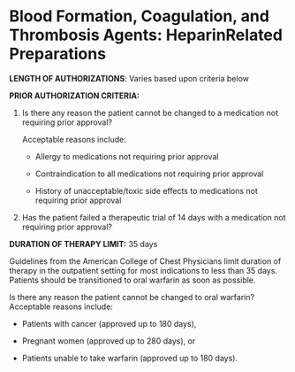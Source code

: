 # Blood Formation, Coagulation, and Thrombosis Agents: HeparinRelated Preparations

**LENGTH OF AUTHORIZATIONS**: Varies based upon criteria below

**PRIOR AUTHORIZATION CRITERIA:**

1. Is there any reason the patient cannot be changed to a medication not requiring prior approval?

    Acceptable reasons include:

    - Allergy to medications not requiring prior approval

    - Contraindication to all medications not requiring prior approval

    - History of unacceptable/toxic side effects to medications not requiring prior approval

2. Has the patient failed a therapeutic trial of 14 days with a medication not requiring prior approval?

**DURATION OF THERAPY LIMIT:**  35 days

Guidelines from the American College of Chest Physicians limit duration of therapy in the outpatient setting for most indications to less than 35 days. Patients should be transitioned to oral warfarin as soon as possible.

Is there any reason the patient cannot be changed to oral warfarin? Acceptable reasons include:

- Patients with cancer (approved up to 180 days),

- Pregnant women (approved up to 280 days), or

- Patients unable to take warfarin (approved up to 180 days).
